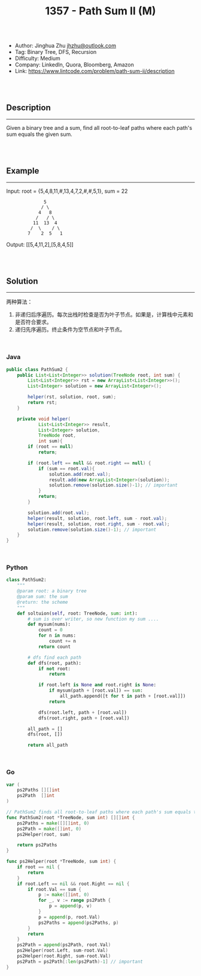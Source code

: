 # <center>1357 - Path Sum II (M)</center> 



<br></br>

* Author: Jinghua Zhu <jhzhu@outlook.com>
* Tag: Binary Tree, DFS, Recursion
* Difficulty: Medium
* Company: LinkedIn, Quora, Bloomberg, Amazon
* Link: https://www.lintcode.com/problem/path-sum-ii/description

<br></br>



## Description
----
Given a binary tree and a sum, find all root-to-leaf paths where each path's sum equals the given sum.

<br></br>



## Example
----
Input: root = {5,4,8,11,#,13,4,7,2,#,#,5,1}, sum = 22

```
              5
             / \
            4   8
           /   / \
          11  13  4
         /  \    / \
        7    2  5   1
```

Output: [[5,4,11,2],[5,8,4,5]]

<br></br>



## Solution
----
两种算法：
1. 非递归后序遍历。每次出栈时检查是否为叶子节点。如果是，计算栈中元素和是否符合要求。
2. 递归先序遍历。终止条件为空节点和叶子节点。

<br>


### Java
```java
public class PathSum2 {
	public List<List<Integer>> solution(TreeNode root, int sum) {
        List<List<Integer>> rst = new ArrayList<List<Integer>>();
        List<Integer> solution = new ArrayList<Integer>();

        helper(rst, solution, root, sum);
        return rst;
    }

    private void helper(
    		List<List<Integer>> result,
    		List<Integer> solution,
    		TreeNode root,
    		int sum){
        if (root == null)
            return;

        if (root.left == null && root.right == null) {
            if (sum == root.val){
                solution.add(root.val);
                result.add(new ArrayList<Integer>(solution));
                solution.remove(solution.size()-1); // important
            }
            return;
        }

        solution.add(root.val);
        helper(result, solution, root.left, sum - root.val);
        helper(result, solution, root.right, sum - root.val);
        solution.remove(solution.size()-1); // important
    }
}
```

<br>


### Python
```python
class PathSum2:
    """
    @param root: a binary tree
    @param sum: the sum
    @return: the scheme
    """
    def soltuion(self, root: TreeNode, sum: int):
        # sum is over writer, so new function my sum ....
        def mysum(nums):
            count = 0
            for n in nums:
                count += n
            return count

        # dfs find each path
        def dfs(root, path):
            if not root:
                return

            if root.left is None and root.right is None:
                if mysum(path + [root.val]) == sum:
                    all_path.append([t for t in path + [root.val]])
                return

            dfs(root.left, path + [root.val])
            dfs(root.right, path + [root.val])

        all_path = []
        dfs(root, [])

        return all_path

```

<br>


### Go
```go
var (
	ps2Paths [][]int
	ps2Path  []int
)

// PathSum2 finds all root-to-leaf paths where each path's sum equals the given sum.
func PathSum2(root *TreeNode, sum int) [][]int {
	ps2Paths = make([][]int, 0)
	ps2Path = make([]int, 0)
	ps2Helper(root, sum)

	return ps2Paths
}

func ps2Helper(root *TreeNode, sum int) {
	if root == nil {
		return
	}
	if root.Left == nil && root.Right == nil {
		if root.Val == sum {
			p := make([]int, 0)
			for _, v := range ps2Path {
				p = append(p, v)
			}
			p = append(p, root.Val)
			ps2Paths = append(ps2Paths, p)
		}
		return
	}
	ps2Path = append(ps2Path, root.Val)
	ps2Helper(root.Left, sum-root.Val)
	ps2Helper(root.Right, sum-root.Val)
	ps2Path = ps2Path[:len(ps2Path)-1] // important
}
```
